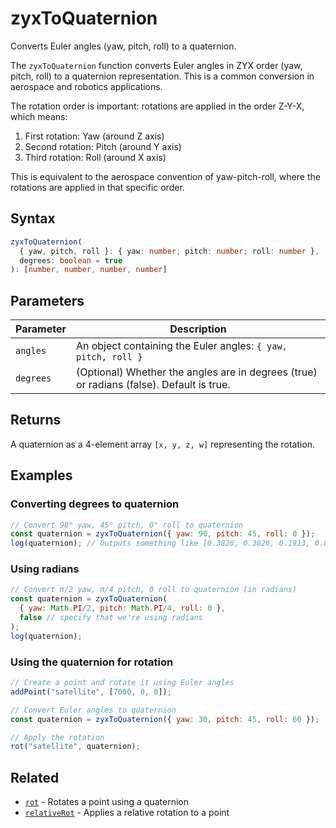 # zyxToQuaternion

Converts Euler angles (yaw, pitch, roll) to a quaternion.

The `zyxToQuaternion` function converts Euler angles in ZYX order (yaw, pitch, roll) to a quaternion representation. This is a common conversion in aerospace and robotics applications.

The rotation order is important: rotations are applied in the order Z-Y-X, which means:
1. First rotation: Yaw (around Z axis)
2. Second rotation: Pitch (around Y axis)
3. Third rotation: Roll (around X axis)

This is equivalent to the aerospace convention of yaw-pitch-roll, where the rotations are applied in that specific order.

## Syntax

```typescript
zyxToQuaternion(
  { yaw, pitch, roll }: { yaw: number; pitch: number; roll: number },
  degrees: boolean = true
): [number, number, number, number]
```

## Parameters

| Parameter | Description |
|-----------|-------------|
| `angles`  | An object containing the Euler angles: `{ yaw, pitch, roll }` |
| `degrees` | (Optional) Whether the angles are in degrees (true) or radians (false). Default is true. |

## Returns

A quaternion as a 4-element array `[x, y, z, w]` representing the rotation.


## Examples

### Converting degrees to quaternion

```javascript
// Convert 90° yaw, 45° pitch, 0° roll to quaternion
const quaternion = zyxToQuaternion({ yaw: 90, pitch: 45, roll: 0 });
log(quaternion); // Outputs something like [0.3826, 0.3826, 0.1913, 0.8269]
```

### Using radians

```javascript
// Convert π/2 yaw, π/4 pitch, 0 roll to quaternion (in radians)
const quaternion = zyxToQuaternion(
  { yaw: Math.PI/2, pitch: Math.PI/4, roll: 0 }, 
  false // specify that we're using radians
);
log(quaternion);
```

### Using the quaternion for rotation

```javascript
// Create a point and rotate it using Euler angles
addPoint("satellite", [7000, 0, 0]);

// Convert Euler angles to quaternion
const quaternion = zyxToQuaternion({ yaw: 30, pitch: 45, roll: 60 });

// Apply the rotation
rot("satellite", quaternion);
```

## Related

- [`rot`](/dsl/commands/rot) - Rotates a point using a quaternion
- [`relativeRot`](/dsl/commands/relativeRot) - Applies a relative rotation to a point
